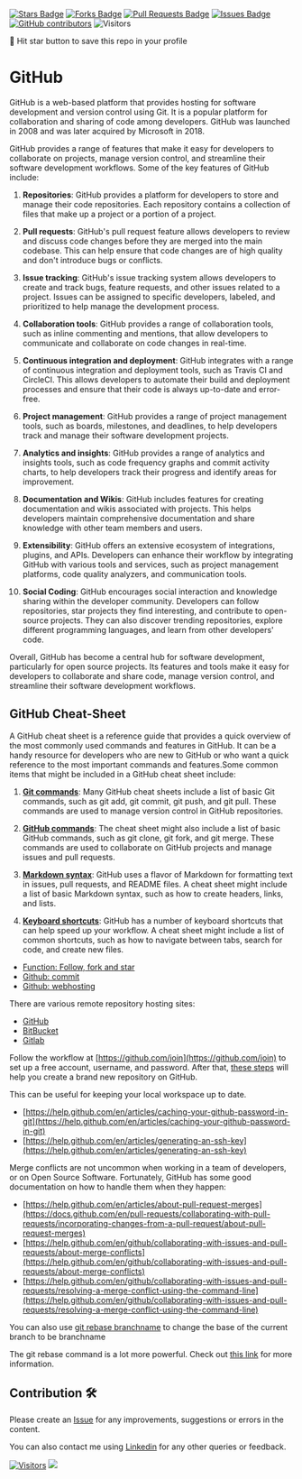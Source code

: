 <a href="https://github.com/drshahizan/learn-github/stargazers"><img src="https://img.shields.io/github/stars/drshahizan/learn-github" alt="Stars Badge"/></a>
<a href="https://github.com/drshahizan/learn-github/network/members"><img src="https://img.shields.io/github/forks/drshahizan/learn-github" alt="Forks Badge"/></a>
<a href="https://github.com/drshahizan/learn-github/pulls"><img src="https://img.shields.io/github/issues-pr/drshahizan/learn-github" alt="Pull Requests Badge"/></a>
<a href="https://github.com/drshahizan/learn-github/issues"><img src="https://img.shields.io/github/issues/drshahizan/learn-github" alt="Issues Badge"/></a>
<a href="https://github.com/drshahizan/learn-github/graphs/contributors"><img alt="GitHub contributors" src="https://img.shields.io/github/contributors/drshahizan/learn-github?color=2b9348"></a>
![Visitors](https://api.visitorbadge.io/api/visitors?path=https%3A%2F%2Fgithub.com%2Fdrshahizan%2Flearn-github&labelColor=%23d9e3f0&countColor=%23697689&style=flat)

🌟 Hit star button to save this repo in your profile

# GitHub
GitHub is a web-based platform that provides hosting for software development and version control using Git. It is a popular platform for collaboration and sharing of code among developers. GitHub was launched in 2008 and was later acquired by Microsoft in 2018.

GitHub provides a range of features that make it easy for developers to collaborate on projects, manage version control, and streamline their software development workflows. Some of the key features of GitHub include:

1. **Repositories**: GitHub provides a platform for developers to store and manage their code repositories. Each repository contains a collection of files that make up a project or a portion of a project.

2. **Pull requests**: GitHub's pull request feature allows developers to review and discuss code changes before they are merged into the main codebase. This can help ensure that code changes are of high quality and don't introduce bugs or conflicts.

3. **Issue tracking**: GitHub's issue tracking system allows developers to create and track bugs, feature requests, and other issues related to a project. Issues can be assigned to specific developers, labeled, and prioritized to help manage the development process.

4. **Collaboration tools**: GitHub provides a range of collaboration tools, such as inline commenting and mentions, that allow developers to communicate and collaborate on code changes in real-time.

5. **Continuous integration and deployment**: GitHub integrates with a range of continuous integration and deployment tools, such as Travis CI and CircleCI. This allows developers to automate their build and deployment processes and ensure that their code is always up-to-date and error-free.

6. **Project management**: GitHub provides a range of project management tools, such as boards, milestones, and deadlines, to help developers track and manage their software development projects.

7. **Analytics and insights**: GitHub provides a range of analytics and insights tools, such as code frequency graphs and commit activity charts, to help developers track their progress and identify areas for improvement.

8. **Documentation and Wikis**: GitHub includes features for creating documentation and wikis associated with projects. This helps developers maintain comprehensive documentation and share knowledge with other team members and users.

9. **Extensibility**: GitHub offers an extensive ecosystem of integrations, plugins, and APIs. Developers can enhance their workflow by integrating GitHub with various tools and services, such as project management platforms, code quality analyzers, and communication tools.

10. **Social Coding**: GitHub encourages social interaction and knowledge sharing within the developer community. Developers can follow repositories, star projects they find interesting, and contribute to open-source projects. They can also discover trending repositories, explore different programming languages, and learn from other developers' code.



Overall, GitHub has become a central hub for software development, particularly for open source projects. Its features and tools make it easy for developers to collaborate and share code, manage version control, and streamline their software development workflows.

## GitHub Cheat-Sheet
A GitHub cheat sheet is a reference guide that provides a quick overview of the most commonly used commands and features in GitHub. It can be a handy resource for developers who are new to GitHub or who want a quick reference to the most important commands and features.Some common items that might be included in a GitHub cheat sheet include:

1. [**Git commands**](https://education.github.com/git-cheat-sheet-education.pdf): Many GitHub cheat sheets include a list of basic Git commands, such as git add, git commit, git push, and git pull. These commands are used to manage version control in GitHub repositories.

2. [**GitHub commands**](https://training.github.com/downloads/github-git-cheat-sheet/): The cheat sheet might also include a list of basic GitHub commands, such as git clone, git fork, and git merge. These commands are used to collaborate on GitHub projects and manage issues and pull requests.

3. [**Markdown syntax**](https://www.markdownguide.org/cheat-sheet/): GitHub uses a flavor of Markdown for formatting text in issues, pull requests, and README files. A cheat sheet might include a list of basic Markdown syntax, such as how to create headers, links, and lists.

4. [**Keyboard shortcuts**](https://docs.github.com/en/get-started/using-github/keyboard-shortcuts): GitHub has a number of keyboard shortcuts that can help speed up your workflow. A cheat sheet might include a list of common shortcuts, such as how to navigate between tabs, search for code, and create new files.


- [Function: Follow, fork and star](fork-star.md)
- [Github: commit](github-commit.md)
- [Github: webhosting](github-webhosting.md)

There are various remote repository hosting sites:

- [GitHub](https://github.com/)
- [BitBucket](https://bitbucket.org/product)
- [Gitlab](https://about.gitlab.com/)

Follow the workflow at [https://github.com/join](https://github.com/join) to set up a free account, username, and password. After that, [these steps](https://docs.github.com/en/get-started/quickstart/create-a-repo) will help you create a brand new repository on GitHub.

  
This can be useful for keeping your local workspace up to date.
- [https://help.github.com/en/articles/caching-your-github-password-in-git](https://help.github.com/en/articles/caching-your-github-password-in-git)
- [https://help.github.com/en/articles/generating-an-ssh-key](https://help.github.com/en/articles/generating-an-ssh-key)
  
Merge conflicts are not uncommon when working in a team of developers, or on Open Source Software. Fortunately, GitHub has some good documentation on how to handle them when they happen:

- [https://help.github.com/en/articles/about-pull-request-merges](https://docs.github.com/en/pull-requests/collaborating-with-pull-requests/incorporating-changes-from-a-pull-request/about-pull-request-merges)
- [https://help.github.com/en/github/collaborating-with-issues-and-pull-requests/about-merge-conflicts](https://help.github.com/en/github/collaborating-with-issues-and-pull-requests/about-merge-conflicts)
- [https://help.github.com/en/github/collaborating-with-issues-and-pull-requests/resolving-a-merge-conflict-using-the-command-line](https://help.github.com/en/github/collaborating-with-issues-and-pull-requests/resolving-a-merge-conflict-using-the-command-line)
  
You can also use [git rebase branchname](https://git-scm.com/book/en/v2/Git-Branching-Rebasing) to change the base of the current branch to be branchname

The git rebase command is a lot more powerful. Check out [this link](https://git-scm.com/book/en/v2/Git-Tools-Rewriting-History) for more information.


## Contribution 🛠️
Please create an [Issue](https://github.com/drshahizan/learn-github/issues) for any improvements, suggestions or errors in the content.

You can also contact me using [Linkedin](https://www.linkedin.com/in/drshahizan/) for any other queries or feedback.

[![Visitors](https://api.visitorbadge.io/api/visitors?path=https%3A%2F%2Fgithub.com%2Fdrshahizan&labelColor=%23697689&countColor=%23555555&style=plastic)](https://visitorbadge.io/status?path=https%3A%2F%2Fgithub.com%2Fdrshahizan)
![](https://hit.yhype.me/github/profile?user_id=81284918)


